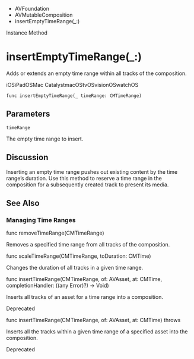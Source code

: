 

- AVFoundation
- AVMutableComposition
-  insertEmptyTimeRange(\_:) 

Instance Method

# insertEmptyTimeRange(\_:)

Adds or extends an empty time range within all tracks of the composition.

iOSiPadOSMac CatalystmacOStvOSvisionOSwatchOS

``` source
func insertEmptyTimeRange(_ timeRange: CMTimeRange)
```

## Parameters 

`timeRange`  

The empty time range to insert.

## Discussion

Inserting an empty time range pushes out existing content by the time range’s duration. Use this method to reserve a time range in the composition for a subsequently created track to present its media.

## See Also

### Managing Time Ranges

func removeTimeRange(CMTimeRange)

Removes a specified time range from all tracks of the composition.

func scaleTimeRange(CMTimeRange, toDuration: CMTime)

Changes the duration of all tracks in a given time range.

func insertTimeRange(CMTimeRange, of: AVAsset, at: CMTime, completionHandler: ((any Error)?) -> Void)

Inserts all tracks of an asset for a time range into a composition.

Deprecated

func insertTimeRange(CMTimeRange, of: AVAsset, at: CMTime) throws

Inserts all the tracks within a given time range of a specified asset into the composition.

Deprecated


